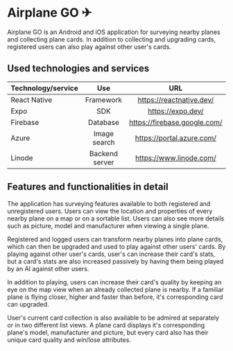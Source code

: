 # Airplane GO ✈

Airplane GO is an Android and iOS application for surveying nearby planes and collecting plane cards. In addition to collecting and upgrading cards, registered users can also play against other user's cards.  

## Used technologies and services 

| Technology/service | Use | URL  |
|:-------------|:-------------:|:-----:|
| React Native | Framework | https://reactnative.dev/ |
| Expo | SDK |https://expo.dev/|
| Firebase |Database|https://firebase.google.com/|
| Azure |Image search|https://portal.azure.com/|
| Linode |Backend server|https://www.linode.com/|

## Features and functionalities in detail 

The application has surveying features available to both registered and unregistered users. Users can view the location and properties of every nearby plane on a map or on a sortable list. Users can also see more details such as picture, model and manufacturer when viewing a single plane.

Registered and logged users can transform nearby planes into plane cards, which can then be upgraded and used to play against other users' cards. By playing against other user's cards, user's can increase their card's stats, but a card's stats are also increased passively by having them being played by an AI against other users. 

In addition to playing, users can increase their card's quality by keeping an eye on the map view when an already collected plane is nearby. If a familiar plane is flying closer, higher and faster than before, it's corresponding card can upgraded.

User's current card collection is also available to be admired at separately or in two different list views. A plane card displays it's corresponding plane's model, manufacturer and picture, but every card also has their unique card quality and win/lose attributes.
